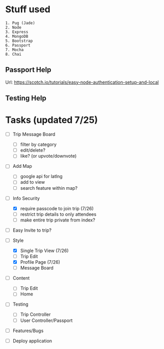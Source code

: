# Stuff used

    1. Pug (Jade)
    2. Node
    3. Express
    4. MongoDB
    5. Bootstrap
    6. Passport
    7. Mocha
    8. Chai

## Passport Help

Url: https://scotch.io/tutorials/easy-node-authentication-setup-and-local

## Testing Help

# Tasks (updated 7/25)

- [ ] Trip Message Board

  - [ ] filter by category
  - [ ] edit/delete?
  - [ ] like? (or upvote/downvote)

- [ ] Add Map

  - [ ] google api for latlng
  - [ ] add to view
  - [ ] search feature within map?

- [ ] Info Security

  - [x] require passcode to join trip (7/26)
  - [ ] restrict trip details to only attendees
  - [ ] make entire trip private from index?

- [ ] Easy Invite to trip?

- [ ] Style

  - [x] Single Trip View (7/26)
  - [ ] Trip Edit
  - [x] Profile Page (7/26)
  - [ ] Message Board

- [ ] Content

  - [ ] Trip Edit
  - [ ] Home

- [ ] Testing

  - [ ] Trip Controller
  - [ ] User Controller/Passport

- [ ] Features/Bugs

- [ ] Deploy application
